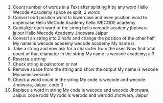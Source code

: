 1. Count number of words in a Text after splitting it by any word 
    Hello Wecode Acacdemy 
    space se split, 3 words
2. Convert odd position word to lowercase and even position word to uppercase
    Hello WeCode Academy 
    hello WECODE academy
3. Capitalize each word of the string 
    hello wecode academy jhotwara jaipur 
    Hello Wecode Academy Jhotwara Jaipur 
4. Convert an string into 2 halfs and change the position of the other half 
   My name is wecode academy 
   wecode academy My name is 
5. Take a string and now ask for a character from the user. Now find total count of that character in the string 
    My name is wecode academy;
    a 
    3
6. Reverse a string 
7. Check string is palindrom or not 
8. Remove space from the string and show the output 
  My name is wecode 
  Mynameiswecode
9. Check a word count in the string 
    My code is wecode and wecode Jhotwara, Jaipur. 
    code 
    3
10. Replace a word in string 
    My code is wecode and wecode Jhotwara, Jaipur. 
    code rodd
    My rodd is werodd and werodd Jhotwara, Jaipur
